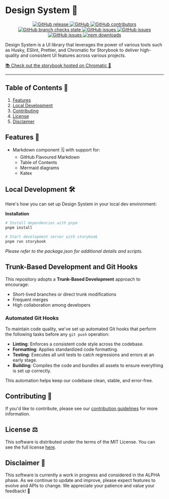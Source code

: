 # Design System 🎨

<p align="center">
    <a href="https://github.com/HarrisFauntleroy/design-system/releases">
        <img alt="GitHub release" src="https://img.shields.io/github/package-json/v/HarrisFauntleroy/design-system?&style=for-the-badge">
    </a>
    <a href="/LICENSE.md">
        <img alt="GitHub" src="https://img.shields.io/github/license/HarrisFauntleroy/design-system?&style=for-the-badge">
    </a>
    <a href="https://github.com/HarrisFauntleroy/design-system/graphs/contributors">
        <img alt="GitHub contributors" src="https://img.shields.io/github/contributors-anon/HarrisFauntleroy/design-system?&style=for-the-badge">
    </a>
    <a href="https://github.com/HarrisFauntleroy/design-system/actions">
        <img alt="GitHub branch checks state" src="https://img.shields.io/github/checks-status/HarrisFauntleroy/design-system/main?&style=for-the-badge">
    </a>
    <a href="https://github.com/HarrisFauntleroy/design-system/issues?q=is%3Aopen+is%3Aissue">
        <img alt="GitHub issues" src="https://img.shields.io/github/issues/HarrisFauntleroy/design-system?&style=for-the-badge">
    </a>
    <a href="https://github.com/HarrisFauntleroy/design-system/issues?q=is%3Aopen+is%3Aissue">
        <img alt="GitHub issues" src="https://img.shields.io/github/last-commit/HarrisFauntleroy/design-system?&style=for-the-badge">
    </a>
    </a>
    <a href="https://github.com/HarrisFauntleroy/design-system/issues?q=is%3Aopen+is%3Aissue">
        <img alt="GitHub issues" src="https://img.shields.io/github/commit-activity/w/HarrisFauntleroy/design-system?&style=for-the-badge">
    </a>
        <a href="https://www.npmjs.com/package/@harrisfauntleroy/design-system?activeTab=readme">
        <img alt="npm downloads" src="https://img.shields.io/npm/dt/%40harrisfauntleroy/design-system?&style=for-the-badge">
    </a>
</p>

Design System is a UI library that leverages the power of various tools such as
Husky, ESlint, Prettier, and Chromatic for Storybook to deliver high-quality and
consistent UI features across various projects.

[📚 Check out the storybook hosted on Chromatic 🎨](https://main--64d482866191a67a0437dc6b.chromatic.com)

---

## Table of Contents 📖

1. [Features](#features-🚀)
2. [Local Development](#local-development-🛠️)
3. [Contributing](#contributing-🤝)
4. [License](#license-⚖️)
5. [Disclaimer](#disclaimer-🚨)

## Features 🚀

- Markdown component 🗒️ with support for:
  - GitHub Flavoured Markdown
  - Table of Contents
  - Mermaid diagrams
  - Katex

## Local Development 🛠️

Here's how you can set up Design System in your local dev environment:

**Installation**

```zsh
# Install dependencies with pnpm
pnpm install
```

```zsh
# Start development server with storybook
pnpm run storybook
```

_Please refer to the package.json for additional details and scripts._

## Trunk-Based Development and Git Hooks

This repository adopts a **Trunk-Based Development** approach to encourage:

- Short-lived branches or direct trunk modifications
- Frequent merges
- High collaboration among developers

### Automated Git Hooks

To maintain code quality, we've set up automated Git hooks that perform the
following tasks before any `git push` operation:

- **Linting**: Enforces a consistent code style across the codebase.
- **Formatting**: Applies standardized code formatting.
- **Testing**: Executes all unit tests to catch regressions and errors at an
  early stage.
- **Building**: Compiles the code and bundles all assets to ensure everything is
  set up correctly.

This automation helps keep our codebase clean, stable, and error-free.

## Contributing 🤝

If you'd like to contribute, please see our
[contribution guidelines](CONTRIBUTING.md) for more information.

## License ⚖️

This software is distributed under the terms of the MIT License. You can see the
full license [here](LICENSE).

## Disclaimer 🚨

This software is currently a work in progress and considered in the ALPHA phase.
As we continue to update and improve, please expect features to evolve and APIs
to change. We appreciate your patience and value your feedback! 🙌
